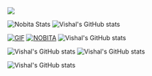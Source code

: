 



<img src="https://user-images.githubusercontent.com/73097560/115834477-dbab4500-a447-11eb-908a-139a6edaec5c.gif">

![Nobita Stats](https://github-readme-stats.vercel.app/api?username=vishalpandeynkp1&theme=flag-india)
![Vishal's GitHub stats](https://github-readme-stats.vercel.app/api?username=vishalpandeynkp1)

 [![GIF](https://github.com/vishalpandeynkp1/VIPNOBITAMUSIC_REPO/blob/main/VIPNOBITAMUSIC.gif)](https://github.com/vishalpandeynkp1)
   [![NOBITA](https://github-stats-alpha.vercel.app/api?username=vishalpandeynkp1 "NOBITA")](https://github-stats-alpha.vercel.app/api?username=vishalpandeynkp1 "NOBITA")
![Vishal's GitHub stats](https://github-readme-stats.vercel.app/api?username=vishalpandeynkp1&show_icons=true&show=reviews,discussions_started,discussions_answered,prs_merged,prs_merged_percentage)

![Vishal's GitHub stats](https://github-readme-stats.vercel.app/api?username=vishalpandeynkp1&hide=contribs,issues)
![Vishal's GitHub stats](https://github-readme-stats.vercel.app/api?username=vishalpandeynkp1&hide=issues&show_icons=true)

![Vishal's GitHub stats](https://github-readme-stats.vercel.app/api?username=vishalpandeynkp1&rank_icon=github)
